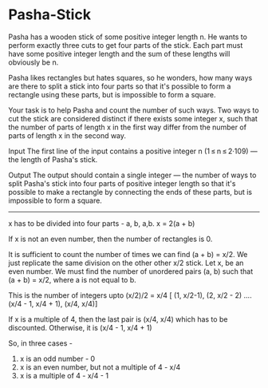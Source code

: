 # Pasha-Stick

﻿Pasha has a wooden stick of some positive integer length n. He wants to perform exactly three cuts to get four parts of the stick.
Each part must have some positive integer length and the sum of these lengths will obviously be n.

Pasha likes rectangles but hates squares, so he wonders, 
how many ways are there to split a stick into four parts so that it's possible to form a rectangle using these parts, but is impossible to form a square.

Your task is to help Pasha and count the number of such ways. Two ways to cut the stick are considered distinct if there exists some integer x,
 such that the number of parts of length x in the first way differ from the number of parts of length x in the second way.

Input
The first line of the input contains a positive integer n (1 ≤ n ≤ 2·109) — the length of Pasha's stick.

Output
The output should contain a single integer — the number of ways to split Pasha's stick into four parts of positive integer length 
so that it's possible to make a rectangle by connecting the ends of these parts, but is impossible to form a square.

---------------------------------------------------------------------------------

x has to be divided into four parts - a, b, a,b. x = 2(a + b)

If x is not an even number, then the number of rectangles is 0.

It is sufficient to count the number of times we can find (a + b) = x/2. We just replicate the same division on the other other x/2 stick.
Let x, be an even number. We must find the number of unordered pairs (a, b) such that (a + b) = x/2, where a is not equal to b.

This is the number of integers upto (x/2)/2 = x/4 [ (1, x/2-1), (2, x/2 - 2) .... (x/4 - 1, x/4 + 1), (x/4, x/4)]

If x is a multiple of 4, then the last pair is (x/4, x/4) which has to be discounted.
Otherwise, it is (x/4 - 1, x/4 + 1)

So, in three cases - 
1. x is an odd number - 0
2. x is an even number, but not a multiple of 4 - x/4
3. x is a multiple of 4 - x/4 - 1
